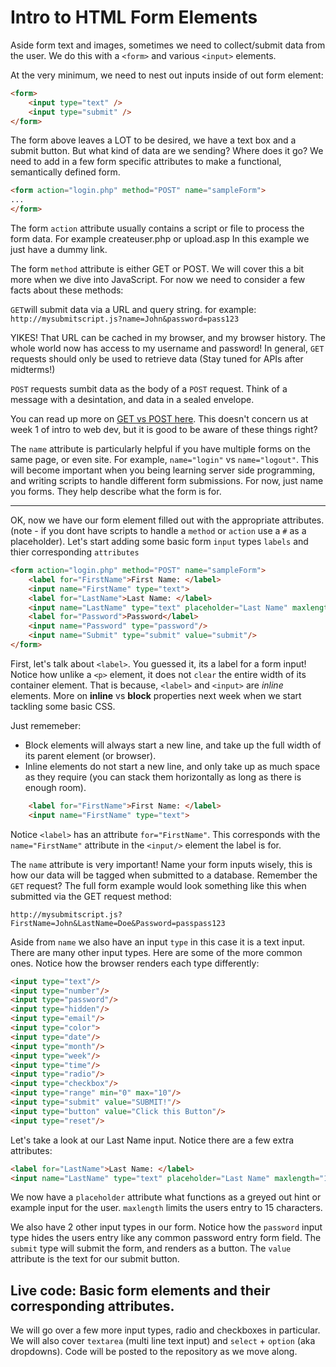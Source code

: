 # Intro to HTML Form Elements

Aside form text and images, sometimes we need to collect/submit data from the user. We do this with a `<form>` and various `<input>` elements.

At the very minimum, we need to nest out inputs inside of out form element:

```html
<form>
	<input type="text" />
	<input type="submit" /> 
</form>
```
The form above leaves a LOT to be desired, we have a text box and a submit button. But what kind of data are we sending? Where does it go? We need to add in a few form specific attributes to make a functional, semantically defined form.

```html
<form action="login.php" method="POST" name="sampleForm">
...
</form>
```

The form `action` attribute usually contains a script or file to process the form data. For example createuser.php or upload.asp 
In this example we just have a dummy link.

The form `method` attribute is either GET or POST. We will cover this a bit more when we dive into JavaScript. For now we need to consider a few facts about these methods:

`GET`will submit data via a URL and query string. 
for example:
`http://mysubmitscript.js?name=John&password=pass123`

YIKES! That URL can be cached in my browser, and my browser history. The whole world now has access to my username and password! In general, `GET` requests should only be used to retrieve data (Stay tuned for APIs after midterms!)

`POST` requests sumbit data as the body of a `POST` request. Think of a message with a desintation, and data in a sealed envelope.

You can read up more on [GET vs POST here](http://www.w3schools.com/tags/ref_httpmethods.asp). This doesn't concern us at week 1 of intro to web dev, but it is good to be aware of these things right?

The `name` attribute is particularly helpful if you have multiple forms on the same page, or even site. For example, `name="login"` vs `name="logout"`. This will become important when you being learning server side programming, and writing scripts to handle different form submissions. For now, just name you forms. They help describe what the form is for.

___

OK, now we have our form element filled out with the appropriate attributes. (note - if you dont have scripts to handle a `method` or `action` use a `#` as a placeholder). Let's start adding some basic form `input` types `labels` and thier corresponding `attributes`

```html
<form action="login.php" method="POST" name="sampleForm">
	<label for="FirstName">First Name: </label>
	<input name="FirstName" type="text">
	<label for="LastName">Last Name: </label>
	<input name="LastName" type="text" placeholder="Last Name" maxlength="15">
	<label for="Password">Password</label>
	<input name="Password" type="password"/>
	<input name="Submit" type="submit" value="submit"/>
</form>
```

First, let's talk about `<label>`. You guessed it, its a label for a form input! Notice how unlike a `<p>` element, it does not `clear` the entire width of its container element. That is because, `<label>` and `<input>` are *inline* elements. More on **inline** vs **block** properties next week when we start tackling some basic CSS. 

Just rememeber: 
* Block elements will always start a new line, and take up the full width of its parent element (or browser). 
* Inline elements do not start a new line, and only take up as much space as they require (you can stack them horizontally as long as there is enough room).

```html
	<label for="FirstName">First Name: </label>
	<input name="FirstName" type="text">
```

Notice `<label>` has an attribute `for="FirstName"`. This corresponds with the `name="FirstName"` attribute in the `<input/>` element the label is for. 

The `name` attribute is very important! Name your form inputs wisely, this is how our data will be tagged when submitted to a database. Remember the `GET` request? The full form example would look something like this when submitted via the GET request method:

```
http://mysubmitscript.js?FirstName=John&LastName=Doe&Password=passpass123
```
Aside from `name` we also have an input `type` in this case it is a text input. There are many other input types. Here are some of the more common ones. Notice how the browser renders each type differently:
```html
<input type="text"/>
<input type="number"/>
<input type="password"/>
<input type="hidden"/>
<input type="email"/>
<input type="color">
<input type="date"/>
<input type="month"/>
<input type="week"/>
<input type="time"/>
<input type="radio"/>
<input type="checkbox"/>
<input type="range" min="0" max="10"/>
<input type="submit" value="SUBMIT!"/>
<input type="button" value="Click this Button"/>
<input type="reset"/>
```

Let's take a look at our Last Name input. Notice there are a few extra attributes:
```html
<label for="LastName">Last Name: </label>
<input name="LastName" type="text" placeholder="Last Name" maxlength="15">
```
We now have a `placeholder` attribute what functions as a greyed out hint or example input for the user. `maxlength` limits the users entry to 15 characters.

We also have 2 other input types in our form. Notice how the `password` input type hides the users entry like any common password entry form field. The `submit` type will submit the form, and renders as a button. The `value` attribute is the text for our submit button.

## Live code: Basic form elements and their corresponding attributes.
We will go over a few more input types, radio and checkboxes in particular. We will also cover `textarea` (multi line text input) and `select` + `option` (aka dropdowns). Code will be posted to the repository as we move along.










